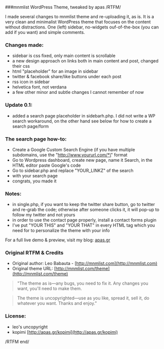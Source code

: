 ###mnmlist WordPress Theme, tweaked by apas
/RTFM/

I made several changes to mnmlist theme and re-uploading it, as is. It is a very clean and minimalist WordPress theme that focuses on the content without distractions. One (left) sidebar, no-widgets ouf-of-the-box (you can add if you want) and simple comments.

### Changes made:
* sidebar is css fixed, only main content is scrollable
* a new design approach on links both in main content and post, changed their css 
* html "placeholder" for an image in sidebar
* twitter & facebook share/like buttons under each post
* rss icon in sidebar
* helvetica font, not verdana
* a few other minor and subtle changes I cannot remember of now

### Update 0.1:
* added a search page placeholder in sidebarh.php. I did not write a WP search workaround, on the other hand see below for how to create a search page/form

### The search page how-to:
* Create a Google Custom Search Engine (if you have multiple subdomains, use the "http://www.yoururl.com/*\" format
* Go to Wordpress dashboard, create new page, name it Search, in the HTML editor paste Google's code
* Go to sidebar.php and replace "YOUR_LINKZ" of the search <li> with your search page
* congrats, you made it

### Notes:
* in single.php, if you want to keep the twitter share button, go to twitter and re-grab the code; otherwise after someone clicks it, it will pop-up to follow my twitter and not yours
* in order to use the contact page properly, install a contact forms plugin
* I've put "YOUR THIS" and "YOUR THAT" in every HTML tag which you need for to personalize the theme with your info

For a full live demo & preview, visit my blog: [apas.gr](http://apas.gr/ "apas")

### Original RTFM & Credits
* Original author: Leo Babauta - [http://mnmlist.com](http://mnmlist.com)
* Original theme URL: [http://mnmlist.com/theme](http://mnmlist.com/theme)

> "The theme as is—any bugs, you need to fix it. Any changes you want, you'll need to make them.

> The theme is uncopyrighted—use as you like, spread it, sell it, do whatever you want. Thanks and enjoy."

### License:
* leo's uncopyright
* kopimi [http://apas.gr/kopimi](http://apas.gr/kopimi)

/RTFM end/